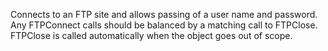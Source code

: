 ﻿Connects to an FTP site and allows passing of a user name and password. Any FTPConnect calls should be balanced by a matching call to FTPClose. FTPClose is called automatically when the object goes out of scope.